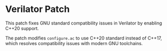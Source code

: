 # Verilator Patch

This patch fixes GNU standard compatibility issues in Verilator by enabling C++20 support.

The patch modifies `configure.ac` to use C++20 standard instead of C++17, which resolves compatibility issues with modern GNU toolchains.
